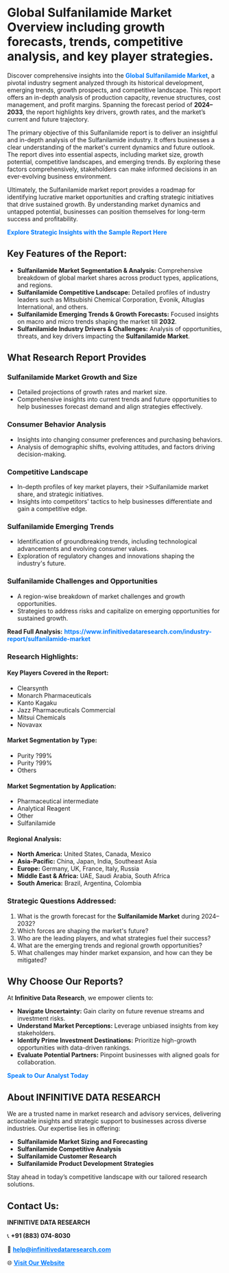 <h1>Global Sulfanilamide Market Overview including growth forecasts, trends, competitive analysis, and key player strategies.</h1>
<p>
Discover comprehensive insights into the 
<a href="https://www.infinitivedataresearch.com/industry-report/sulfanilamide-market" rel="dofollow" style="color: #007BFF; text-decoration: none;"><strong>Global Sulfanilamide Market</strong></a>, a pivotal industry segment analyzed through its historical development, emerging trends, growth prospects, and competitive landscape. This report offers an in-depth analysis of production capacity, revenue structures, cost management, and profit margins. Spanning the forecast period of <strong>2024–2033</strong>, the report highlights key drivers, growth rates, and the market’s current and future trajectory.
</p>
<p>
The primary objective of this Sulfanilamide report is to deliver an insightful and in-depth analysis of the Sulfanilamide industry. It offers businesses a clear understanding of the market's current dynamics and future outlook. The report dives into essential aspects, including market size, growth potential, competitive landscapes, and emerging trends. By exploring these factors comprehensively, stakeholders can make informed decisions in an ever-evolving business environment.
</p>
<p>
Ultimately, the Sulfanilamide market report provides a roadmap for identifying lucrative market opportunities and crafting strategic initiatives that drive sustained growth. By understanding market dynamics and untapped potential, businesses can position themselves for long-term success and profitability.
</p>
<p>
<a href="https://www.infinitivedataresearch.com/request-sample/reportId=110297" style="color: #007BFF; text-decoration: none;"><strong>Explore Strategic Insights with the Sample Report Here</strong></a>
</p>

<h2>Key Features of the Report:</h2>
<ul>
<li><strong>Sulfanilamide Market Segmentation & Analysis:</strong> Comprehensive breakdown of global market shares across product types, applications, and regions.</li>
<li><strong>Sulfanilamide Competitive Landscape:</strong> Detailed profiles of industry leaders such as Mitsubishi Chemical Corporation, Evonik, Altuglas International, and others.</li>
<li><strong>Sulfanilamide Emerging Trends & Growth Forecasts:</strong> Focused insights on macro and micro trends shaping the market till <strong>2032</strong>.</li>
<li><strong>Sulfanilamide Industry Drivers & Challenges:</strong> Analysis of opportunities, threats, and key drivers impacting the <strong>Sulfanilamide Market</strong>.</li>
</ul>

<h2>What Research Report Provides</h2>
<h3>Sulfanilamide Market Growth and Size</h3>
<ul>
<li>Detailed projections of growth rates and market size.</li>
<li>Comprehensive insights into current trends and future opportunities to help businesses forecast demand and align strategies effectively.</li>
</ul>

<h3>Consumer Behavior Analysis</h3>
<ul>
<li>Insights into changing consumer preferences and purchasing behaviors.</li>
<li>Analysis of demographic shifts, evolving attitudes, and factors driving decision-making.</li>
</ul>

<h3>Competitive Landscape</h3>
<ul>
<li>In-depth profiles of key market players, their >Sulfanilamide market share, and strategic initiatives.</li>
<li>Insights into competitors' tactics to help businesses differentiate and gain a competitive edge.</li>
</ul>

<h3>Sulfanilamide Emerging Trends</h3>
<ul>
<li>Identification of groundbreaking trends, including technological advancements and evolving consumer values.</li>
<li>Exploration of regulatory changes and innovations shaping the industry's future.</li>
</ul>

<h3>Sulfanilamide Challenges and Opportunities</h3>
<ul>
<li>A region-wise breakdown of market challenges and growth opportunities.</li>
<li>Strategies to address risks and capitalize on emerging opportunities for sustained growth.</li>
</ul>
<p><strong>Read Full Analysis:</strong> <a href="https://www.infinitivedataresearch.com/industry-report/sulfanilamide-market" rel="dofollow" style="color: #007BFF; text-decoration: none;"><strong>https://www.infinitivedataresearch.com/industry-report/sulfanilamide-market</strong></a></p>
<h3>Research Highlights:</h3>
<h4>Key Players Covered in the Report:</h4>
<ul><li>Clearsynth</li><li>Monarch Pharmaceuticals</li><li>Kanto Kagaku</li><li>Jazz Pharmaceuticals Commercial</li><li>Mitsui Chemicals</li><li>Novavax</li></ul>
<h4>Market Segmentation by Type:</h4>
<ul><li>Purity ?99%</li><li>Purity ?99%</li><li>Others</li></ul>
<h4>Market Segmentation by Application:</h4>
<ul><li>Pharmaceutical intermediate</li><li>Analytical Reagent</li><li>Other</li><li>Sulfanilamide</li></ul>

<h4>Regional Analysis:</h4>
<ul>
<li><strong>North America:</strong> United States, Canada, Mexico</li>
<li><strong>Asia-Pacific:</strong> China, Japan, India, Southeast Asia</li>
<li><strong>Europe:</strong> Germany, UK, France, Italy, Russia</li>
<li><strong>Middle East & Africa:</strong> UAE, Saudi Arabia, South Africa</li>
<li><strong>South America:</strong> Brazil, Argentina, Colombia</li>
</ul>

<h3>Strategic Questions Addressed:</h3>
<ol>
<li>What is the growth forecast for the <strong>Sulfanilamide Market</strong> during 2024–2032?</li>
<li>Which forces are shaping the market's future?</li>
<li>Who are the leading players, and what strategies fuel their success?</li>
<li>What are the emerging trends and regional growth opportunities?</li>
<li>What challenges may hinder market expansion, and how can they be mitigated?</li>
</ol>

<h2>Why Choose Our Reports?</h2>
<p>At <strong>Infinitive Data Research</strong>, we empower clients to:</p>
<ul>
<li><strong>Navigate Uncertainty:</strong> Gain clarity on future revenue streams and investment risks.</li>
<li><strong>Understand Market Perceptions:</strong> Leverage unbiased insights from key stakeholders.</li>
<li><strong>Identify Prime Investment Destinations:</strong> Prioritize high-growth opportunities with data-driven rankings.</li>
<li><strong>Evaluate Potential Partners:</strong> Pinpoint businesses with aligned goals for collaboration.</li>
</ul>
<p><a href="https://www.infinitivedataresearch.com/industry-report/sulfanilamide-market" rel="dofollow" style="color: #007BFF; text-decoration: none;"><strong>Speak to Our Analyst Today</strong></a></p>

<h2>About INFINITIVE DATA RESEARCH</h2>
<p>We are a trusted name in market research and advisory services, delivering actionable insights and strategic support to businesses across diverse industries. Our expertise lies in offering:</p>
<ul>
<li><strong>Sulfanilamide Market Sizing and Forecasting</strong></li>
<li><strong>Sulfanilamide Competitive Analysis</strong></li>
<li><strong>Sulfanilamide Customer Research</strong></li>
<li><strong>Sulfanilamide Product Development Strategies</strong></li>
</ul>
<p>Stay ahead in today’s competitive landscape with our tailored research solutions.</p>

<h2>Contact Us:</h2>
<p><strong>INFINITIVE DATA RESEARCH</strong></p>
<p>📞 <strong>+91 (883) 074-8030</strong></p>
<p>📧 <strong><a href="mailto:help@infinitivedataresearch.com" style="color: #007BFF;">help@infinitivedataresearch.com</a></strong></p>
<p>🌐 <strong><a href="https://www.infinitivedataresearch.com" rel="dofollow" style="color: #007BFF;">Visit Our Website</a></strong></p>